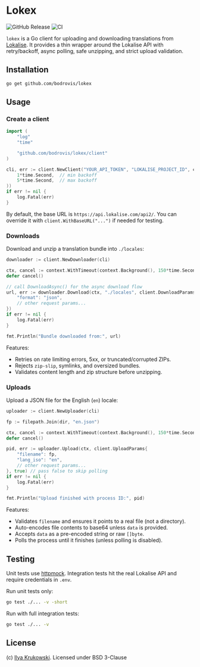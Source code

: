 # Lokex

![GitHub Release](https://img.shields.io/github/v/release/bodrovis/lokex)
![CI](https://github.com/bodrovis/lokex/actions/workflows/ci.yml/badge.svg)

`lokex` is a Go client for uploading and downloading translations from [Lokalise](https://lokalise.com). It provides a thin wrapper around the Lokalise API with retry/backoff, async polling, safe unzipping, and strict upload validation.

## Installation

```bash
go get github.com/bodrovis/lokex
```

## Usage

### Create a client

```go
import (
    "log"
    "time"

    "github.com/bodrovis/lokex/client"
)

cli, err := client.NewClient("YOUR_API_TOKEN", "LOKALISE_PROJECT_ID", client.WithBackoff(
    1*time.Second,  // min backoff
    5*time.Second,  // max backoff
))
if err != nil {
    log.Fatal(err)
}
```

By default, the base URL is `https://api.lokalise.com/api2/`. You can override it with `client.WithBaseURL("...")` if needed for testing.

### Downloads

Download and unzip a translation bundle into `./locales`:

```go
downloader := client.NewDownloader(cli)

ctx, cancel := context.WithTimeout(context.Background(), 150*time.Second)
defer cancel()

// call DownloadAsync() for the async download flow
url, err := downloader.Download(ctx, "./locales", client.DownloadParams{
    "format": "json",
    // other request params...
})
if err != nil {
    log.Fatal(err)
}

fmt.Println("Bundle downloaded from:", url)
```

Features:

- Retries on rate limiting errors, 5xx, or truncated/corrupted ZIPs.
- Rejects `zip-slip`, symlinks, and oversized bundles.
- Validates content length and zip structure before unzipping.

### Uploads

Upload a JSON file for the English (`en`) locale:

```go
uploader := client.NewUploader(cli)

fp := filepath.Join(dir, "en.json")

ctx, cancel := context.WithTimeout(context.Background(), 150*time.Second)
defer cancel()

pid, err := uploader.Upload(ctx, client.UploadParams{
    "filename": fp,
    "lang_iso": "en",
    // other request params...
}, true) // pass false to skip polling
if err != nil {
    log.Fatal(err)
}

fmt.Println("Upload finished with process ID:", pid)
```

Features:

- Validates `filename` and ensures it points to a real file (not a directory).
- Auto-encodes file contents to base64 unless `data` is provided.
- Accepts `data` as a pre-encoded string or raw `[]byte`.
- Polls the process until it finishes (unless polling is disabled).

## Testing

Unit tests use [httpmock](https://github.com/jarcoal/httpmock). Integration tests hit the real Lokalise API and require credentials in `.env`.

Run unit tests only:

```bash
go test ./... -v -short
```

Run with full integration tests:

```bash
go test ./... -v
```

## License

(c) [Ilya Krukowski](https://bodrovis.tech). Licensed under BSD 3-Clause
